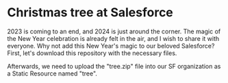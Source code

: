 # Christmas tree at Salesforce
2023 is coming to an end, and 2024 is just around the corner. The magic of the New Year celebration is already felt in the air, and I wish to share it with everyone. Why not add this New Year's magic to our beloved Salesforce?
First, let's download this repository with the necessary files.

Afterwards, we need to upload the "tree.zip" file into our SF organization as a Static Resource named "tree".
